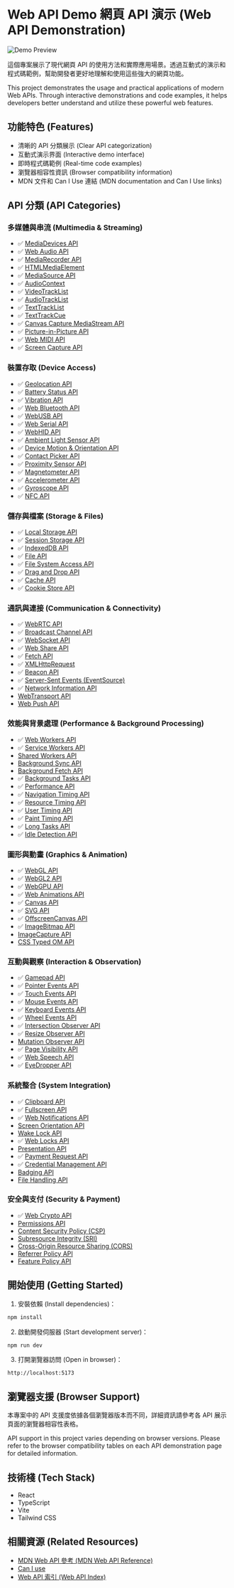 # Web API Demo 網頁 API 演示 (Web API Demonstration)

![Demo Preview](./public/demo.png)

這個專案展示了現代網頁 API 的使用方法和實際應用場景。透過互動式的演示和程式碼範例，幫助開發者更好地理解和使用這些強大的網頁功能。

This project demonstrates the usage and practical applications of modern Web APIs. Through interactive demonstrations and code examples, it helps developers better understand and utilize these powerful web features.

## 功能特色 (Features)

- 清晰的 API 分類展示 (Clear API categorization)
- 互動式演示界面 (Interactive demo interface)
- 即時程式碼範例 (Real-time code examples)
- 瀏覽器相容性資訊 (Browser compatibility information)
- MDN 文件和 Can I Use 連結 (MDN documentation and Can I Use links)

## API 分類 (API Categories)

### 多媒體與串流 (Multimedia & Streaming)
- ✅ [MediaDevices API](https://developer.mozilla.org/zh-TW/docs/Web/API/MediaDevices)
- ✅ [Web Audio API](https://developer.mozilla.org/zh-TW/docs/Web/API/Web_Audio_API)
- ✅ [MediaRecorder API](https://developer.mozilla.org/zh-TW/docs/Web/API/MediaRecorder)
- ✅ [HTMLMediaElement](https://developer.mozilla.org/zh-TW/docs/Web/API/HTMLMediaElement)
- ✅ [MediaSource API](https://developer.mozilla.org/zh-TW/docs/Web/API/MediaSource)
- ✅ [AudioContext](https://developer.mozilla.org/zh-TW/docs/Web/API/AudioContext)
- ✅ [VideoTrackList](https://developer.mozilla.org/zh-TW/docs/Web/API/VideoTrackList)
- ✅ [AudioTrackList](https://developer.mozilla.org/zh-TW/docs/Web/API/AudioTrackList)
- ✅ [TextTrackList](https://developer.mozilla.org/zh-TW/docs/Web/API/TextTrackList)
- ✅ [TextTrackCue](https://developer.mozilla.org/zh-TW/docs/Web/API/TextTrackCue)
- ✅ [Canvas Capture MediaStream API](https://developer.mozilla.org/zh-TW/docs/Web/API/HTMLCanvasElement/captureStream)
- ✅ [Picture-in-Picture API](https://developer.mozilla.org/zh-TW/docs/Web/API/Picture-in-Picture_API)
- ✅ [Web MIDI API](https://developer.mozilla.org/zh-TW/docs/Web/API/Web_MIDI_API)
- ✅ [Screen Capture API](https://developer.mozilla.org/zh-TW/docs/Web/API/Screen_Capture_API)

### 裝置存取 (Device Access)
- ✅ [Geolocation API](https://developer.mozilla.org/zh-TW/docs/Web/API/Geolocation_API)
- ✅ [Battery Status API](https://developer.mozilla.org/zh-TW/docs/Web/API/Battery_Status_API)
- ✅ [Vibration API](https://developer.mozilla.org/zh-TW/docs/Web/API/Vibration_API)
- ✅ [Web Bluetooth API](https://developer.mozilla.org/zh-TW/docs/Web/API/Web_Bluetooth_API)
- ✅ [WebUSB API](https://developer.mozilla.org/zh-TW/docs/Web/API/USB)
- ✅ [Web Serial API](https://developer.mozilla.org/zh-TW/docs/Web/API/Serial)
- ✅ [WebHID API](https://developer.mozilla.org/zh-TW/docs/Web/API/WebHID_API)
- ✅ [Ambient Light Sensor API](https://developer.mozilla.org/zh-TW/docs/Web/API/AmbientLightSensor)
- ✅ [Device Motion & Orientation API](https://developer.mozilla.org/zh-TW/docs/Web/API/DeviceMotionEvent)
- ✅ [Contact Picker API](https://developer.mozilla.org/zh-TW/docs/Web/API/Contact_Picker_API)
- ✅ [Proximity Sensor API](https://developer.mozilla.org/zh-TW/docs/Web/API/Proximity_Events)
- ✅ [Magnetometer API](https://developer.mozilla.org/zh-TW/docs/Web/API/Magnetometer)
- ✅ [Accelerometer API](https://developer.mozilla.org/zh-TW/docs/Web/API/Accelerometer)
- ✅ [Gyroscope API](https://developer.mozilla.org/zh-TW/docs/Web/API/Gyroscope)
- ✅ [NFC API](https://developer.mozilla.org/zh-TW/docs/Web/API/Web_NFC_API)

### 儲存與檔案 (Storage & Files)
- ✅ [Local Storage API](https://developer.mozilla.org/zh-TW/docs/Web/API/Window/localStorage)
- ✅ [Session Storage API](https://developer.mozilla.org/zh-TW/docs/Web/API/Window/sessionStorage)
- ✅ [IndexedDB API](https://developer.mozilla.org/zh-TW/docs/Web/API/IndexedDB_API)
- ✅ [File API](https://developer.mozilla.org/zh-TW/docs/Web/API/File_API)
- ✅ [File System Access API](https://developer.mozilla.org/zh-TW/docs/Web/API/File_System_Access_API)
- ✅ [Drag and Drop API](https://developer.mozilla.org/zh-TW/docs/Web/API/HTML_Drag_and_Drop_API)
- ✅ [Cache API](https://developer.mozilla.org/zh-TW/docs/Web/API/Cache)
- ✅ [Cookie Store API](https://developer.mozilla.org/zh-TW/docs/Web/API/CookieStore)

### 通訊與連接 (Communication & Connectivity)
- ✅ [WebRTC API](https://developer.mozilla.org/zh-TW/docs/Web/API/WebRTC_API)
- ✅ [Broadcast Channel API](https://developer.mozilla.org/zh-TW/docs/Web/API/Broadcast_Channel_API)
- ✅ [WebSocket API](https://developer.mozilla.org/zh-TW/docs/Web/API/WebSocket)
- ✅ [Web Share API](https://developer.mozilla.org/zh-TW/docs/Web/API/Navigator/share)
- ✅ [Fetch API](https://developer.mozilla.org/zh-TW/docs/Web/API/Fetch_API)
- ✅ [XMLHttpRequest](https://developer.mozilla.org/zh-TW/docs/Web/API/XMLHttpRequest)
- ✅ [Beacon API](https://developer.mozilla.org/zh-TW/docs/Web/API/Beacon_API)
- ✅ [Server-Sent Events (EventSource)](https://developer.mozilla.org/zh-TW/docs/Web/API/EventSource)
- ✅ [Network Information API](https://developer.mozilla.org/zh-TW/docs/Web/API/Network_Information_API)
- [WebTransport API](https://developer.mozilla.org/zh-TW/docs/Web/API/WebTransport)
- [Web Push API](https://developer.mozilla.org/zh-TW/docs/Web/API/Push_API)

### 效能與背景處理 (Performance & Background Processing)
- ✅ [Web Workers API](https://developer.mozilla.org/zh-TW/docs/Web/API/Web_Workers_API)
- ✅ [Service Workers API](https://developer.mozilla.org/zh-TW/docs/Web/API/Service_Worker_API)
- [Shared Workers API](https://developer.mozilla.org/zh-TW/docs/Web/API/SharedWorker)
- [Background Sync API](https://developer.mozilla.org/zh-TW/docs/Web/API/Background_Sync_API)
- [Background Fetch API](https://developer.mozilla.org/zh-TW/docs/Web/API/Background_Fetch_API)
- ✅ [Background Tasks API](https://developer.mozilla.org/zh-TW/docs/Web/API/Background_Tasks_API)
- ✅ [Performance API](https://developer.mozilla.org/zh-TW/docs/Web/API/Performance_API)
- ✅ [Navigation Timing API](https://developer.mozilla.org/zh-TW/docs/Web/API/Navigation_timing_API)
- ✅ [Resource Timing API](https://developer.mozilla.org/zh-TW/docs/Web/API/Resource_Timing_API)
- ✅ [User Timing API](https://developer.mozilla.org/zh-TW/docs/Web/API/User_Timing_API)
- ✅ [Paint Timing API](https://developer.mozilla.org/zh-TW/docs/Web/API/Paint_Timing_API)
- ✅ [Long Tasks API](https://developer.mozilla.org/zh-TW/docs/Web/API/Long_Tasks_API)
- ✅ [Idle Detection API](https://developer.mozilla.org/zh-TW/docs/Web/API/Idle_Detection_API)

### 圖形與動畫 (Graphics & Animation)
- ✅ [WebGL API](https://developer.mozilla.org/zh-TW/docs/Web/API/WebGL_API)
- ✅ [WebGL2 API](https://developer.mozilla.org/zh-TW/docs/Web/API/WebGL2RenderingContext)
- ✅ [WebGPU API](https://developer.mozilla.org/zh-TW/docs/Web/API/WebGPU_API)
- ✅ [Web Animations API](https://developer.mozilla.org/zh-TW/docs/Web/API/Web_Animations_API)
- ✅ [Canvas API](https://developer.mozilla.org/zh-TW/docs/Web/API/Canvas_API)
- ✅ [SVG API](https://developer.mozilla.org/zh-TW/docs/Web/API/SVGElement)
- ✅ [OffscreenCanvas API](https://developer.mozilla.org/zh-TW/docs/Web/API/OffscreenCanvas)
- ✅ [ImageBitmap API](https://developer.mozilla.org/zh-TW/docs/Web/API/ImageBitmap)
- [ImageCapture API](https://developer.mozilla.org/zh-TW/docs/Web/API/ImageCapture)
- [CSS Typed OM API](https://developer.mozilla.org/zh-TW/docs/Web/API/CSS_Typed_OM_API)

### 互動與觀察 (Interaction & Observation)
- ✅ [Gamepad API](https://developer.mozilla.org/zh-TW/docs/Web/API/Gamepad_API)
- ✅ [Pointer Events API](https://developer.mozilla.org/zh-TW/docs/Web/API/Pointer_events)
- ✅ [Touch Events API](https://developer.mozilla.org/zh-TW/docs/Web/API/Touch_events)
- ✅ [Mouse Events API](https://developer.mozilla.org/zh-TW/docs/Web/API/MouseEvent)
- ✅ [Keyboard Events API](https://developer.mozilla.org/zh-TW/docs/Web/API/KeyboardEvent)
- ✅ [Wheel Events API](https://developer.mozilla.org/zh-TW/docs/Web/API/WheelEvent)
- ✅ [Intersection Observer API](https://developer.mozilla.org/zh-TW/docs/Web/API/Intersection_Observer_API)
- ✅ [Resize Observer API](https://developer.mozilla.org/zh-TW/docs/Web/API/Resize_Observer_API)
- [Mutation Observer API](https://developer.mozilla.org/zh-TW/docs/Web/API/MutationObserver)
- ✅ [Page Visibility API](https://developer.mozilla.org/zh-TW/docs/Web/API/Page_Visibility_API)
- ✅ [Web Speech API](https://developer.mozilla.org/zh-TW/docs/Web/API/Web_Speech_API)
- ✅ [EyeDropper API](https://developer.mozilla.org/zh-TW/docs/Web/API/EyeDropper_API)

### 系統整合 (System Integration)
- ✅ [Clipboard API](https://developer.mozilla.org/zh-TW/docs/Web/API/Clipboard_API)
- ✅ [Fullscreen API](https://developer.mozilla.org/zh-TW/docs/Web/API/Fullscreen_API)
- ✅ [Web Notifications API](https://developer.mozilla.org/zh-TW/docs/Web/API/Notifications_API)
- [Screen Orientation API](https://developer.mozilla.org/zh-TW/docs/Web/API/Screen_Orientation_API)
- [Wake Lock API](https://developer.mozilla.org/zh-TW/docs/Web/API/WakeLock)
- ✅ [Web Locks API](https://developer.mozilla.org/zh-TW/docs/Web/API/Web_Locks_API)
- [Presentation API](https://developer.mozilla.org/zh-TW/docs/Web/API/Presentation_API)
- ✅ [Payment Request API](https://developer.mozilla.org/zh-TW/docs/Web/API/Payment_Request_API)
- ✅ [Credential Management API](https://developer.mozilla.org/zh-TW/docs/Web/API/Credential_Management_API)
- [Badging API](https://developer.mozilla.org/zh-TW/docs/Web/API/Badging_API)
- [File Handling API](https://developer.mozilla.org/zh-TW/docs/Web/API/File_System_Access_API)

### 安全與支付 (Security & Payment)
- ✅ [Web Crypto API](https://developer.mozilla.org/zh-TW/docs/Web/API/Web_Crypto_API)
- [Permissions API](https://developer.mozilla.org/zh-TW/docs/Web/API/Permissions_API)
- [Content Security Policy (CSP)](https://developer.mozilla.org/zh-TW/docs/Web/HTTP/CSP)
- [Subresource Integrity (SRI)](https://developer.mozilla.org/zh-TW/docs/Web/Security/Subresource_Integrity)
- [Cross-Origin Resource Sharing (CORS)](https://developer.mozilla.org/zh-TW/docs/Web/HTTP/CORS)
- [Referrer Policy API](https://developer.mozilla.org/zh-TW/docs/Web/HTTP/Headers/Referrer-Policy)
- [Feature Policy API](https://developer.mozilla.org/zh-TW/docs/Web/HTTP/Feature_Policy)

## 開始使用 (Getting Started)

1. 安裝依賴 (Install dependencies)：
```bash
npm install
```

2. 啟動開發伺服器 (Start development server)：
```bash
npm run dev
```

3. 打開瀏覽器訪問 (Open in browser)：
```
http://localhost:5173
```

## 瀏覽器支援 (Browser Support)

本專案中的 API 支援度依據各個瀏覽器版本而不同，詳細資訊請參考各 API 展示頁面的瀏覽器相容性表格。

API support in this project varies depending on browser versions. Please refer to the browser compatibility tables on each API demonstration page for detailed information.

## 技術棧 (Tech Stack)

- React
- TypeScript
- Vite
- Tailwind CSS

## 相關資源 (Related Resources)

- [MDN Web API 參考 (MDN Web API Reference)](https://developer.mozilla.org/zh-TW/docs/Web/API)
- [Can I use](https://caniuse.com/)
- [Web API 索引 (Web API Index)](https://developer.mozilla.org/zh-TW/docs/Web/API)
